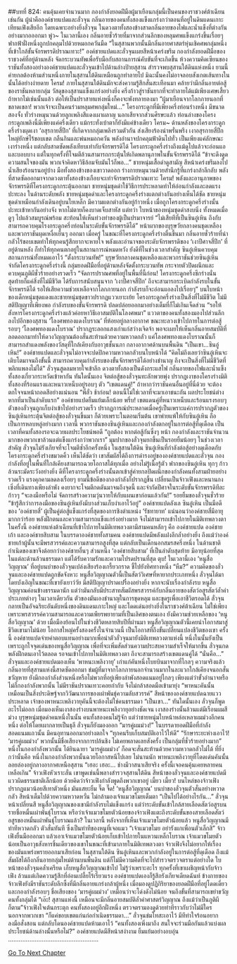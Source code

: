 ##บทที่ 824: คนคุ้นเคยจำนวนมาก
กองกำลังยอดฝีมือผู้มาเยือนกลุ่มนี้เป็นคนของราชวงศ์ต้าเฉียนเช่นกัน ผู้นำคือองค์ชายแปดและลั่วจุน
กลิ่นอายของคนทั้งสองแข็งแกร่งกว่าตอนที่อยู่ในดินแดนเกาะเทียนเฟิงเสียอีก
โดยเฉพาะอย่างยิ่งลั่วจุน ในดวงตาทั้งสองข้างสาดกลิ่นอายของไฟและน้ำแข็งที่ต่างกันอย่างมากอออกมา
พู่ว~
ในเวลานี้เอง กลิ่นอายชั่วร้ายที่มาจากส่วนลึกของหลุมศพแข็งแกร่งขึ้นเรื่อยๆ ฟากฟ้าฝั่งหนึ่งถูกปกคลุมไปด้วยหมอกควันมืด
“ในสุสานพวกนั้นมีกลิ่นอายศาสตร์หุ่นเชิคศพกลุ่มหนึ่งที่เข้าใกล้ขั้นจักรพรรดิปราณเทวะ!”
องค์ชายแปดและลั่วจุนเผยสีหน้าเคร่งขรึม
กองกำลังยอดฝีมือของราชวงศ์ที่อยู่ด้านหลัง จัดกระบวนทัพเพื่อรับมือกับสถานการณ์คับขันที่จะเกิดขึ้น
ห้วงความคิดเซียนของราชันทั้งสองอย่างองค์ชายแปดและลั่วจุนเข้าไปด้านล่างป้ายสุสาน สำรวจพบสุสานใต้ดินแห่งหนึ่ง
ยามนี้ ค่ายกลต้องห้ามส่วนหนึ่งภายในสุสานใต้ดินเหมือนถูกทำลายไป มิฉะนั้นคงไม่อาจลอบสังเกตเส้นทางในนั้นได้อย่างง่ายดาย
โครม!
ภายในสุสานใต้ดินมักจะส่งความรู้สึกสั่นสะเทือนมา คล้ายว่ามีกลิ่นอายต่อสู้ของราชันหลายกลุ่ม
วัสดุของสุสานแข็งแกร่งอย่างยิ่ง ครึ่งก้าวสู่ราชันยากที่จะทำลายได้แม้เพียงเศษเสี้ยว ถ้าหากไม่เช่นนั้นแล้ว ต่อให้เป็นปราสาทแห่งหนึ่งก็คงจะพังทลายลงมา
“ผู้มาเยือนจากโลกภายนอกที่ขลาดเขลา! พวกเจ้าจะเป็นคนร่วมหลุมศพกลุ่มใหม่…”
โครงกระดูกที่มีเพียงครึ่งท่อนร่างหนึ่ง มีขนาดสองจั้ง ทั่วร่างหมุนวนด้วยลูกเพลิงสีแดงเผาผลาญ
นอกเสียจากส่วนศีรษะแล้ว ท่อนล่างของโครงกระดูกเพลิงนี้มีเพียงแค่ครึ่งเดียว แม้กระทั่งเบ้าตาก็ยังมีแค่ข้างเดียว
โครม~
ด้านหลังของโครงกระดูกครึ่งร่างผุดเงา ‘อสุรกายสี่ปีก’ ที่เกิดจากกลุ่มเพลิงรวมตัวกัน ส่งเสียงร้องน่าพรั่นพรึง
เงาอสุรกายสี่ปีกใหญ่ยักษ์ไร้ขอบเขต กลืนกินและพ่นหมอกควัน พลังอำนาจปกคลุมฟ้าดินไปทั่ว เป็นเพียงแค่ลักษณะเงาร่างหนึ่ง แต่กลับสาดซัดพลังเทียบเท่ากับจักรพรรดิได้
โครงกระดูกครึ่งร่างถึงแม้ดูไปแล้วจะอ่อนแอและบอบบาง แต่ในทุกครั้งที่โจมตีล้วนสามารถกระตุ้นให้เกิดพลานุภาพในขั้นจักรพรรดิได้
“ข้าจะดึงดูดความสนใจของมัน พวกเจ้าคิดหาวิธีล้อมจับมันไว้ก็พอ…”
ชายหนุ่มเสื้อดำดูสามัญ สีหน้าเคร่งขรึมลงไป น้ำเสียงร้อนรนอยู่บ้าง
มือทั้งสองข้างของเขาวาดออก ร่างกายหมุนวนด้วยสำนึกรู้ที่แกร่งกล้าลึกลับ พลังที่สาดซัดออกมาจากดวงตาทั้งสองข้างเกือบจะเท่าจักรพรรดิปราณเทวะ
โครม!
พลังและอานุภาพของจักรพรรดิที่โครงกระดูกกระตุ้นออกมา ชายหนุ่มชุดดำใช้วิธีการประหลาดทำให้อ่อนกำลังและลดแรงปะทะลง
ในด้านระดับพลัง ชายหนุ่มชุดดำและโครงกระดูกครึ่งร่างแตกต่างกันอย่างเห็นได้ชัด
ชายหนุ่มชุดดำเหมือนกำลังเดินอยู่บนใยเหล็ก มีความแตกต่างกันอยู่ก้าวหนึ่ง เมื่อถูกโครงกระดูกครึ่งร่างนั้นปะทะเข้าหากันอย่างจัง หากไม่ตายก็คงบาดเจ็บสาหัส
แต่ทว่า
ใบหน้าของหนุ่มชุดดำสงบนิ่ง ทั้งหมดเมื่อดูๆ ไปแล้วสมบูรณ์พร้อม สะท้อนให้เห็นท่วงท่าของผู้เป็นปรมาจารย์
“ไม่เสียทีที่เป็นซินอู๋เหิน ถึงกับสามารถควบคุมโรงกระดูกครึ่งท่อนในระดับขั้นจักรพรรดิได้”
หน้าผากของบุรุษวัยกลางคนชุดเหลืองและพวกราชันผุดเหงื่อเย็นๆ ออกมา
เมื่อครู่ ในขณะที่โครงกระดูกครึ่งร่างตื่นขึ้นมา กลิ่นอายชั่วร้ายที่น่ากลัวไร้ขอบเขตทำให้ทุกคนรู้สึกยากจะหายใจ
พลังและอำนาจของระดับจักรพรรดิของ ‘เงาปีศาจสี่ปีก’ ที่อยู่ด้านหลัง ก็ทำให้ทุกคนตกอยู่ในสถานการณ์หมดหวัง
ยังดีที่ในช่วงเวลาสำคัญ ซินอู๋เหินควบคุมสถานการณ์ทั้งหมดเอาไว้
“ตั้งกระบวนทัพ!”
บุรุษวัยกลางคนชุดเหลืองและพวกราชันช่วยซินอู๋เหินจำกัดโครงกระดูกครึ่งร่างนี้ กลุ่มยอดฝีมือที่อยู่ด้านหลังจัดตั้งกระบวนทัพ กระจายตัวปิดผนึกและควบคุมภูติผีชั่วร้ายอย่างรวดเร็ว
“จัดการปราณศพที่อยู่ในพื้นที่นี้ก่อน! โครงกระดูกครึ่งซีกร่างนั่น สุดท้ายก็แค่สิ่งที่ไม่มีชีวิต ได้รับการสนับสนุนจาก ‘เงาปีศาจสี่ปีก’ ถึงจะสามารถระเบิดกำลังรบในขั้นจักรพรรดิได้ รอให้เสียความช่วยเหลือจากโลกภายนอก กำลังรบก็จะอ่อนแอลงไปเรื่อยๆ”
บนใบหน้าของเด็กหนุ่มชุดแดงและชายหนุ่มชุดขาวปรากฏแววเยาะเย้ย
โครงกระดูกครึ่งร่างเป็นสิ่งที่ไม่มีชีวิต ไม่มีสติปัญญาที่เพียงพอ กำลังรบของขั้นจักรพรรดิ ปลดปล่อยออกมาอย่างเต็มที่ก็ไม่เกินเจ็ดส่วน
“รอให้สังหารโครงกระดูกครึ่งร่างแล้วค่อยหาวิธีเอาสมบัติในโลงศพมา”
แววตาของคนทั้งสองมองไปส่วนลึกลงไปอีกของสุสาน ‘โลงศพทองแดงโบราณ’ ที่ห้อยอยู่กลางอากาศ
ขณะทะลวงเข้าไปภายในการต่อสู้ รอบๆ ‘โลงศพทองแดงโบราณ’ ปรากฏระลอกแสงเก่าแก่สว่างเจิดจ้า พอจะเผยให้เห็นกลิ่นอายสมบัติที่ลอดออกมาทำให้ดวงวิญญาณต้องสั่นสะท้านด้วยความหวาดกลัว
แค่โลงศพทองแดงโบราณนั้นก็สามารถสำแดงพลังของวัสดุที่ใกล้เคียงกับอาวุธชั้นนภา
กลางอากาศด้านบนพื้นดิน
“เป็นเขา…ซินอู๋เหิน!”
องค์ชายแปดและลั่วจุนไม่อาจจะปดปิกความหวาดกลัวบนใบหน้าได้
“คิดไม่ถึงเลยว่าซินอู๋เหินจะเติบโตมาจนถึงขั้นนี้ สามารถควบคุมกำลังรบของขั้นจักรพรรดิได้อย่างชำนาญ ถึงจะเป็นสิ่งที่ไม่มีชีวิตที่พลิกแพลงไม่ได้”
ลั่วจุนสูดลมหายใจเข้าลึก ดวงตาทั้งสองเป็นดังกระแสไฟ กลิ่นอายของไฟและน้ำแข็งทั้งสองเกี่ยวกระหวัดเข้าหากัน
ทันใดนั้นเอง
จิตต่อสู้ของลั่วจุนทะลักพวยพุ่ง ปรากฎเงาของโครงร่างมิติทั้งสองที่ร้อนแรงและหนาวเหน็บอยู่รอบๆ ตัว
“เขตแดนคู่!”
ถ้าหากว่าราชันคนอื่นอยู่ที่นี่ด้วย จะต้องตกใจจนหน้าถอดสีอย่างแน่นอน
“พี่ลั่ว ช้าก่อน! ตอนนี้ไม่ใช่เวลาที่จะมาเอาชนะกัน ผลประโยชน์ต่างหากที่มาเป็นลำดับแรก” องค์ชายแปดยิ้มแย้มเล็กน้อย
พรึ่บ!
เขตแดนคู่ที่หนาวเหน็บและร้อนแรงรอบๆ ตัวของลั่วจุนถูกเก็บงำเข้าไปอย่างรวดเร็ว
ปรากฏการณ์ประหลาดเมื่อครู่เป็นเพราะแค่การปรากฏตัวของซินอู๋เหินกระตุ้นจิตต่อสู้ของลั่วจุนขึ้นมา
ก็ด้วยเพราะในตอนเริ่มต้น เขาพ่ายแพ้ให้กับซินอู๋เหิน ถือเป็นการหลบหลู่อย่างมาก
เวลานี้ พวกราชันของซินอู๋เหินและกองกำลังตกอยู่ในการต่อสู้ที่ดุเดือด เป็นเวลาที่คนทั้งสองรอจะฉวยผลประโยชน์พอดี
“ถูกต้อง หากต่อสู้กันซึ่งๆ หน้า กองกำลังและราชันจำนวนมากของพวกเขาล้วนแต่แข็งแกร่งกว่าพวกเรา”
มุมปากของลั่วจุนยกขึ้นเป็นรอยยิ้มน้อยๆ
ในช่วงเวลาสำคัญ ลั่วจุนไม่รังเกียจที่จะโจมตีซ้ำอีกครั้งหนึ่ง
ในสุสานใต้ดิน
ซินอู๋เหินที่กำลังต่อสู้อย่างดุเดือดกับโครงกระดูกครึ่งร่างขมวดคิ้ว
เห็นได้ชัดว่า เขาสัมผัสได้ถึงการดำรงอยู่ขององค์ชายแปดและลั่วจุน กองกำลังที่อยู่ในพื้นที่ใกล้เคียงสามารถฉวยโอกาสได้ทุกเมื่อ
อย่างไม่รู้เนื้อรู้ตัว
ฟากของซินอู๋เหิน ทุกๆ ก้าวล้วนระมัดระวังอย่างยิ่ง
ดีที่โครงกระดูกครึ่งร่างนั้นตกเข้าสู่ค่ายกลปิดผนึกของกำลังคนทั้งสามฝ่ายอย่างรวดเร็ว แรงคุกคามลดลงเรื่อยๆ
ยามนี้ข้อดีของกองกำลังก็ปรากฏขึ้น
เปลี่ยนเป็นจ้าวเฟิงและหนานกงเซิ่งที่เดินทางเพียงลำพัง คงยากจะโจมตีกดดันมาจนถึงจุดนี้ และจำกัดปีศาจในระดับขั้นจักรพรรดิทีละก้าวๆ
“จะลงมือหรือไม่ จัดการสร้างความวุ่นวายให้กับแผนเขาก่อนแล้วกัน!”
รอยยิ้มของลั่วจุนชั่วร้าย
“ข้ารู้สึกว่าการลงมือของซินอู๋เหินยังมีบางส่วนเก็บงำเอาไว้อยู่” องค์ชายแปดลังเล
ซินอู๋เหิน เป็นมือดีของ ‘องค์ชายสี่’ ผู้เป็นคู่ต่อสู้แข็งแกร่งที่สุดของการชิงตำแหน่ง ‘รัชทายาท’
แน่นอนว่าองค์ชายสี่มีอายุมากกว่าร้อย พลังฝึกตนและความสามารถแข็งแกร่งอย่างมาก จึงไม่สามารถเข้าไปภายในมิติเทพลวงตา
ในครั้งนี้
องค์ชายแห่งต้าเฉียนที่เข้าไปภายในมิติเทพลวงตามีสามคนหลักๆ คือ องค์ชายแปด องค์ชายเก้า และองค์ชายสิบสาม
ในบรรดาองค์ชายทั้งสามคน องค์ชายแปดมีพลังแฝงลึกล้ำอย่างยิ่ง
ถึงแม้ว่าองค์ชายเก้าผู้นั้นจะมีพรสวรรค์และความสามารถสูงที่สุด แต่กลับเป็นเด็กนอกสมรสครึ่งหนึ่ง ในด้านชาติกำเนิดของเขาจึงด้อยกว่าองค์ชายอื่นๆ ส่วนหนึ่ง
‘องค์ชายสิบสาม’ ที่เป็นลำดับสุดท้าย มีอายุน้อยที่สุด ในแต่ละด้านล้วนธรรมดา แต่ได้รับความรักและความโปรดปรานที่สุด
ตุบ!
ในเวลานี้เอง ‘หนูสื่อวิญญาณ’ ที่อยู่บนบ่าของลั่วจุนเปล่งเสียงร้องเกรี้ยวกราด ชี้ไปยังทิศทางหนึ่ง
“หืม?” ความคิดของลั่วจุนและองค์ชายแปดถูกขัดจังหวะ
หนูสื่อวิญญาณตัวนี้เป็นสัตว์วิเศษที่หายากประเภทหนึ่ง ลั่วจุนได้มาโดยบังเอิญในขณะที่เขายังเยาว์วัย มีสติปัญญาปราดเปรื่องอย่างยิ่ง
หากจะนับเรื่องกำลังรบ หนูสื่อวิญญาณค่อนข้างธรรมดานัก
แต่ว่ามันกลับมีประสาทสัมผัสพรสวรรค์กับกลิ่นอายของสัตว์อสูรสัตว์ล้ำค่าประเภทต่างๆ
ในเวลาเดียวกัน ตัวของมันเองชำนาญในการขุดหลุม และขุดรูเพื่อเอาชีวิตรอดได้
ลั่วจุนกลายเป็นอัจฉริยะอันดับหนึ่งของดินแดนเกาะใหญ่ และโดดเด่นอย่างยิ่งในราชวงศ์ต้าเฉียน ไม่ใช่เพียงเพราะพรสวรรค์ความสามารถและความเพียรพยายามที่เป็นเลิศของตนเอง ยังมีความช่วยเหลือของ ‘หนูสื่อวิญญาณ’ ด้วย
เมื่อมืองย้อนไปในช่วงชีวิตหลายสิบปีที่ผ่านมา หนูสื่อวิญญาณตัวนี้เคยนำโอกาสมาสู่ชีวิตเขามาไม่น้อย
โอกาสใหญ่ครั้งสองครั้งในจำนวนนี้ เป็นโอกาสที่ถึงขั้นเปลี่ยนแปลงชีวิตของเขา
ครั้งนี้ องค์ชายแปดจ่ายค่าตอบแทนอย่างมากเพื่อนำตัวลั่วจุนมายังมิติเทพลวงตาแห่งนี้ หนึ่งในนั้นยังเป็นเพราะถูกใจจุดเด่นของหนูสื่อวิญญาณ
เพื่อที่จะเพิ่มสัดส่วนความประสบความสำเร็จให้มากขึ้น ลั่วจุนกดพลังฝึกตนเอาไว้ตลอด รอจนเข้าไปภายในมิติเทพลวงตา ถึงจะสามารถสร้างเขตแดนคู่ได้
“นั่นคือ…”
ลั่วจุนและองค์ชายแปดมองเห็น ‘พาหนะเพลิงวายุ’ เก่าแก่คันหนึ่งโบยบินมาจากที่ไกลๆ
ความจริงแล้ว
กลิ่นอายที่สุสานแห่งนี้สาดซัดออกมา ข่มผู้ที่มาจากโลกภายนอกจำนวนมากในละแวกใกล้เคียงจนอกสั่นขวัญหาย
ยังมีกองกำลังส่วนหนึ่งหรือไม่พวกที่อยู่เพียงลำพังสอดแนมอยู่ไกลๆ
เพียงแต่ว่าขั้วอำนาจหรือไม่ก็กองกำลังพวกนั้น ไม่มีราชันปราณเทวะคอยกำกับ จึงไม่กล้าสอดมือเข้ามายุ่ง
“พาหนะคันนั้นเหมือนเป็นสิ่งประดิษฐ์จากวิวัฒนาการของเผ่าพันธุ์ความลับสวรรค์”
สีหน้าขององค์ชายแปดฉายแววประหลาด
เจ้าของพาหนะเพลิงวายุคันนี้จะต้องไม่ใช่คนธรรมดา
“เป็นเขา…”
ทันใดนั้นเอง ลั่วจุนก็พูดอะไรไม่ออก เมื่อมองเห็นเงาสองร่างบนพาหนะเพลิงวายุอย่างชัดเจน
เงาสองร่างนั้นล้วนแต่มีเรือนผมสีม่วง
บุรุษหนุ่มชุดดำคนหนึ่งในนั้น คนทั้งสองคนไม่รู้จัก แต่ว่าชายหนุ่มใบหน้าหล่อเหลาผมม่วงอีกคนหนึ่ง ต่อให้โดยเผากลายเป็นธุลี ลั่วจุนก็ยังมองออก
“มารคู่ผมม่วง!” ในบรรดายอดฝีมือที่กำลังสอดแนมแถวนั้น มีคนอุทานออกมาอย่างตกใจ
“ทุกคนรีบเก็บสมบัติเอาไว้ให้ดี”
“รักษาระยะห่างเอาไว้! ‘มารคู่ผมม่วง’ พวกนั้นมีชื่อเสียงจากการปล้นชิง ไม่เคยพลาดเลยสังครั้ง เป็นกลุ่มที่ชั่วร้ายอย่างมาก”
หนึ่งในกองกำลังพวกนั้น ได้ยินฉายา ‘มารคู่ผมม่วง’ ก็อดจะสั่นสะท้านด้วยความหวาดกลัวไม่ได้
ที่ยิ่งกว่านั้นคือ หนี่งในกองกำลังพวกนั้นฉวยโอกาสหนีไปเลย
ไม่นานนัก พาหนะเพลิงวายุที่โดดเด่นคันนั้นลอยล่องอยู่กลางอากาศเหนือสุสาน
“เฮอะ เฮอะ… ช่างมีวาสนาเสียจริง ครั้งนี้เจอคนคุ้นเคยหลายคนเหลือเกิน”
จ้าวเฟิงหัวเราะลั่น
เขาพูดเช่นนี้พลางสำรวจสุสานใต้ดิน
สีหน้าของลั่วจุนและองค์ชายแปดมีแววผิดธรรมชาติเล็กน้อย ด้วยคิดว่าจ้าวเฟิงกำลังพูดถึงพวกเขาอยู่
เมี้ยว เมี้ยว!
บนไหล่ของจ้าวเฟิงปรากฏแมวน้อยสีเทาตัวหนึ่ง มันแสยะยิ้ม
จี๊ด จี๊ด!
‘หนูสื่อวิญญาณ’ บนบ่าของลั่วจุนตัวสั่นอย่างหวาดกลัว สีหน้าเต็มไปด้วยความหวาดหวั่น ไม่กล้ามองเจ้าแมวขโมยเต็มตา
“เป็นไปได้อย่างไรกัน…” ลั่วจุนหน้าเปลี่ยนสี หนูสื่อวิญญาณของเขามีกำลังรบไม่แข็งแกร่ง แต่ว่าระดับขั้นเข้าใกล้สายเลือดสัตว์อสูรบนรายชื่อหมื่นเผ่าพันธุ์โบราณ
หรือว่าเจ้าแมวขโมยตัวน้อยของจ้าวเฟิงแตะถึงระดับขั้นของสายเลือดสัตว์อสูรของหมื่นเผ่าพันธุ์โบราณแล้ว?
ในเวลานี้
หลังจากที่เห็นเจ้าแมวขโมยตัวน้อยแล้ว หนูสื่อวิญญาณมีท่าทีหวาดกลัว ตัวสั่นทันที ซึ่งเป็นท่าทีของหนูที่เจอแมว
“เจ้าแมวขโมย อย่ารังแกเพื่อนตัวเล็กสิ” จ้าวเฟิงยื่นมือออกมา แล้วเอาเจ้าแมวขโมยตัวน้อยเก็บเข้าไปภายในแหวนเหล็กโบราณ
เจ้าแมวขโมยตัวน้อยเป็นอาวุธสังหารชิ้นเดียวของเขาในขณะที่เข้ามาภายในมิติเทพลวงตา จ้าวเฟิงจึงไม่อยากให้เรื่องของมันแพร่งพรายออกมาเสียก่อน
ในสุสานใต้ดิน
ซินอู๋เหินและพวกกำลังอยู่ในการต่อสู้ที่ดุเดือด ถึงแม้สัมผัสได้ถึงกลิ่นอายกลุ่มใหม่ด้านบนพื้นดิน แต่ก็ไม่มีความคิดที่จะไปสำรวจตรวจตราแต่อย่างใด
ใบหน้าของลั่วจุนคล้ำเครียด เก็บหนูสื่อวิญญาณเข้าไป
ไม่รู้ว่าเพราะอะไร ทุกครั้งที่เขาเผชิญหน้ากับจ้าวเฟิง ล้วนแต่เกิดความรู้สึกที่อ่อนเปลี้ยไร้เรี่ยวแรง
องค์ชายแปดเองก็รู้สึกรังเกียจเดียดฉันท์
ข้างกายของจ้าวเฟิงยังมีราชันระดับลึกซึ้งที่มีกลิ่นอายแกร่งกล้าผู้หนึ่ง
เมื่อมองดูปฏิกิริยาของยอดฝีมือที่อยู่โดดเดี่ยวและกองกำลังรอบๆ ชื่อเสียงของ ‘มารคู่ผมม่วง’ เหมือนว่าจะโด่งดังไม่น้อย จนถึงขั้นที่สามารถเขย่าขวัญคนทั้งกลุ่มได้
“เอ๊ะ! สุสานแห่งนี้ เหมือนจะมีกลิ่นอายสมบัติล้ำค่าศาสตร์วิญญาณ ถึงแม้ว่าเป็นภูติผีก็ตาม”จ้าวเฟิงใจเต้นกระตุก
คนทั้งสองอยู่อีกฝั่งหนึ่ง ตรวจตรามองดูด้วยท่าทีราวกับว่าไม่มีใครนอกจากพวกเขา
“ก็แค่ขอบเขตแก่นก่อกำเนิดธรรมดา…”
ลั่วจุนข่มโทสะเอาไว้ มีทีท่าใจร้อนอยากลงมือสั่งสอน แต่กลับโดนองค์ชายแปดห้ามเอาไว้
“คนทั้งสองเพิ่งมาถึง สนใจจะร่วมมือกันแล้วแบ่งผลประโยชน์ด้านล่างนั้นหรือไม่?”
องค์ชายแปดมีสีหน้าสง่างาม ยิ้มแย้มอย่างอบอุ่น
……………………………………………


[Go To Next Chapter]( ./62.md)